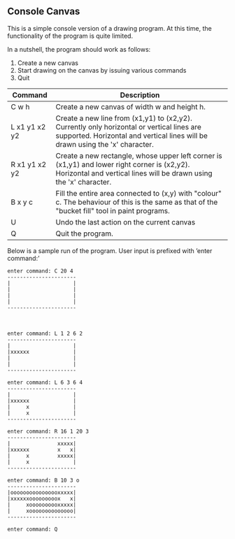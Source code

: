 ## Console Canvas

This is a simple console version of a drawing program. 
At this time, the functionality of the program is quite limited.  

In a nutshell, the program should work as follows:  
 1. Create a new canvas  
 2. Start drawing on the canvas by issuing various commands  
 3. Quit  


| Command         | Description
------------------|------------------------------------------------------------------------------
| C w h           | Create a new canvas of width w and height h.  
| L x1 y1 x2 y2   | Create a new line from (x1,y1) to (x2,y2). Currently only horizontal or vertical lines are supported. Horizontal and vertical lines will be drawn using the 'x' character.  
| R x1 y1 x2 y2   | Create a new rectangle, whose upper left corner is (x1,y1) and lower right corner is (x2,y2). Horizontal and vertical lines will be drawn using the 'x' character.  
| B x y c         | Fill the entire area connected to (x,y) with "colour" c. The behaviour of this is the same as that of the "bucket fill" tool in paint programs.  
| U               | Undo the last action on the current canvas
| Q               | Quit the program.  

Below is a sample run of the program. User input is prefixed with ’enter command:’

```
enter command: C 20 4
----------------------
|                    |
|                    |
|                    |
|                    |
----------------------
```

­­­­­­­­­­­­­­­­­­­

```
enter command: L 1 2 6 2
----------------------
|                    |
|xxxxxx              |
|                    |
|                    |
----------------------
```

```
enter command: L 6 3 6 4
----------------------
|                    |
|xxxxxx              |
|     x              |
|     x              |
----------------------
```

```
enter command: R 16 1 20 3
----------------------
|               xxxxx|
|xxxxxx         x   x|
|     x         xxxxx|
|     x              |
----------------------
```

```
enter command: B 10 3 o
----------------------
|oooooooooooooooxxxxx|
|xxxxxxooooooooox   x|
|     xoooooooooxxxxx|
|     xoooooooooooooo|
----------------------
```

```
enter command: Q
```